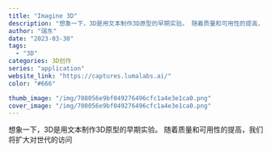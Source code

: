 ```yaml
---
title: "Imagine 3D"
description: "想象一下，3D是用文本制作3D原型的早期实验。 随着质量和可用性的提高，我们将扩大对世代的访问"
author: "瑞东"
date: "2023-03-30"
tags:
  - "3D"
categories: 3D创作
series: "application"
website_link: "https://captures.lumalabs.ai/"
color: "#666"

thumb_image: "/img/708056e9bf049276496cfc1a4e3e1ca0.png"
cover_image: "/img/708056e9bf049276496cfc1a4e3e1ca0.png"
---
```


想象一下，3D是用文本制作3D原型的早期实验。 随着质量和可用性的提高，我们将扩大对世代的访问